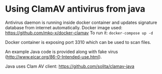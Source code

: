 # Using ClamAV antivirus from java

Antivirus daemon is running inside docker container and updates signature database from internet automatically.
Docker image used: https://github.com/mko-x/docker-clamav
To run it: `docker-compose up -d`

Docker container is exposing port 3310 which can be used to scan files.

An example Java code is provided along with fake virus (http://www.eicar.org/86-0-Intended-use.html).

Java uses Clam AV client: https://github.com/solita/clamav-java


 